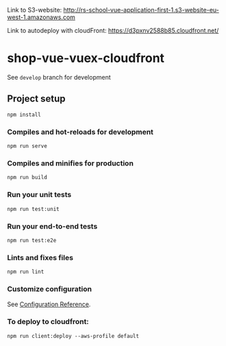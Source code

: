 Link to S3-website: http://rs-school-vue-application-first-1.s3-website-eu-west-1.amazonaws.com

Link to autodeploy with cloudFront: https://d3pxnv2588b85.cloudfront.net/

# shop-vue-vuex-cloudfront

See `develop` branch for development

## Project setup

```
npm install
```

### Compiles and hot-reloads for development

```
npm run serve
```

### Compiles and minifies for production

```
npm run build
```

### Run your unit tests

```
npm run test:unit
```

### Run your end-to-end tests

```
npm run test:e2e
```

### Lints and fixes files

```
npm run lint
```

### Customize configuration

See [Configuration Reference](https://cli.vuejs.org/config/).

### To deploy to cloudfront:

```
npm run client:deploy --aws-profile default
```
